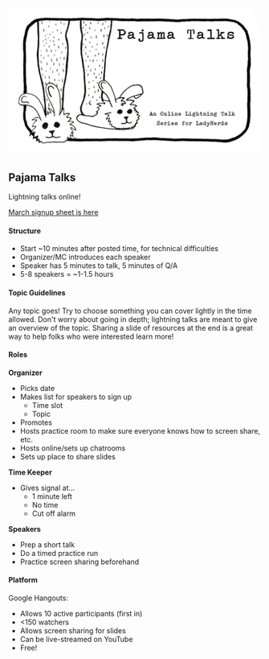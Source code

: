 ![image](images/pajamaTalkBunniesBlankSmall.jpg)

## Pajama Talks
Lightning talks online!

[March signup sheet is here](https://docs.google.com/spreadsheets/d/1F-n4ua5IgaMGLXtsIOAM_GaCH7J-Ltd70wo3FmxDd5U/edit#gid=0)

#### Structure

- Start ~10 minutes after posted time, for technical difficulties
- Organizer/MC introduces each speaker
- Speaker has 5 minutes to talk, 5 minutes of Q/A
- 5-8 speakers = ~1-1.5 hours

#### Topic Guidelines

Any topic goes! Try to choose something you can cover lightly in the time allowed. Don't worry about going in depth; lightning talks are meant to give an overview of the topic. Sharing a slide of resources at the end is a great way to help folks who were interested learn more!

#### Roles

**Organizer**
- Picks date
- Makes list for speakers to sign up
    - Time slot
    - Topic
- Promotes
- Hosts practice room to make sure everyone knows how to screen share, etc.
- Hosts online/sets up chatrooms
- Sets up place to share slides

**Time Keeper**
- Gives signal at...
    - 1 minute left
    - No time
    - Cut off alarm

**Speakers**
- Prep a short talk
- Do a timed practice run
- Practice screen sharing beforehand

#### Platform

Google Hangouts:
- Allows 10 active participants (first in)
- <150 watchers
- Allows screen sharing for slides
- Can be live-streamed on YouTube
- Free!


